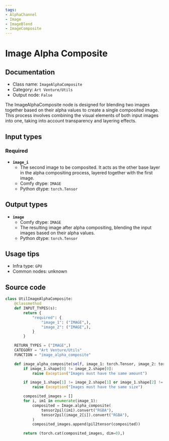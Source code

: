 ```yaml
---
tags:
- AlphaChannel
- Image
- ImageBlend
- ImageComposite
---
```


# Image Alpha Composite
## Documentation
- Class name: `ImageAlphaComposite`
- Category: `Art Venture/Utils`
- Output node: `False`

The ImageAlphaComposite node is designed for blending two images together based on their alpha values to create a single composited image. This process involves combining the visual elements of both input images into one, taking into account transparency and layering effects.
## Input types
### Required
- **`image_i`**
    - The second image to be composited. It acts as the other base layer in the alpha compositing process, layered together with the first image.
    - Comfy dtype: `IMAGE`
    - Python dtype: `torch.Tensor`
## Output types
- **`image`**
    - Comfy dtype: `IMAGE`
    - The resulting image after alpha compositing, blending the input images based on their alpha values.
    - Python dtype: `torch.Tensor`
## Usage tips
- Infra type: `GPU`
- Common nodes: unknown


## Source code
```python
class UtilImageAlphaComposite:
    @classmethod
    def INPUT_TYPES(s):
        return {
            "required": {
                "image_1": ("IMAGE",),
                "image_2": ("IMAGE",),
            }
        }

    RETURN_TYPES = ("IMAGE",)
    CATEGORY = "Art Venture/Utils"
    FUNCTION = "image_alpha_composite"

    def image_alpha_composite(self, image_1: torch.Tensor, image_2: torch.Tensor):
        if image_1.shape[0] != image_2.shape[0]:
            raise Exception("Images must have the same amount")

        if image_1.shape[1] != image_2.shape[1] or image_1.shape[2] != image_2.shape[2]:
            raise Exception("Images must have the same size")

        composited_images = []
        for i, im1 in enumerate(image_1):
            composited = Image.alpha_composite(
                tensor2pil(im1).convert("RGBA"),
                tensor2pil(image_2[i]).convert("RGBA"),
            )
            composited_images.append(pil2tensor(composited))

        return (torch.cat(composited_images, dim=0),)

```
